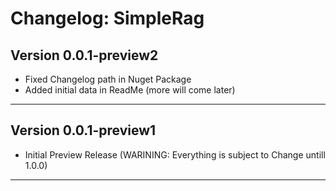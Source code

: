 # Changelog: SimpleRag

## Version 0.0.1-preview2
- Fixed Changelog path in Nuget Package
- Added initial data in ReadMe (more will come later)

---

## Version 0.0.1-preview1
- Initial Preview Release (WARINING: Everything is subject to Change untill 1.0.0)

---